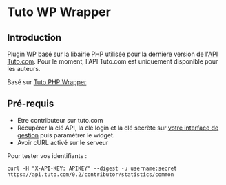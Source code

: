 # Tuto WP Wrapper

## Introduction

Plugin WP basé sur la libairie PHP utilisée pour la derniere version de l'[API Tuto.com](https://api.tuto.com/docs).
Pour le moment, l'API Tuto.com est uniquement disponible pour les auteurs.

Basé sur [Tuto PHP Wrapper](https://github.com/tutocom/tuto-api-php)

## Pré-requis

* Etre contributeur sur tuto.com
* Récupérer la clé API, la clé login et la clé secrète sur [votre interface de gestion](http://fr.tuto.com/compte/vendeur/informations/api/) puis paramétrer le widget.
* Avoir cURL activé sur le serveur

Pour tester vos identifiants :

    curl -H "X-API-KEY: APIKEY" --digest -u username:secret https://api.tuto.com/0.2/contributor/statistics/common